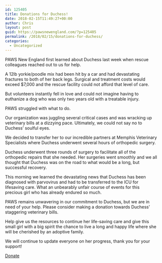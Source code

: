 ```yaml
---
id: 125405
title: Donations for Duchess!
date: 2018-02-15T11:49:27+00:00
author: Chris
layout: post
guid: https://pawsnewengland.com/?p=125405
permalink: /2018/02/15/donations-for-duchess/
categories:
  - Uncategorized
---
```

PAWS New England first learned about Duchess last week when rescue colleagues reached out to us for help.

A 12lb yorkie/poodle mix had been hit by a car and had devastating fractures to both of her back legs. Surgical and treatment costs would exceed $7,000 and the rescue facility could not afford that level of care.

But volunteers instantly fell in love and could not imagine having to euthanize a dog who was only two years old with a treatable injury.

PAWS struggled with what to do.

Our organization was juggling several critical cases and was wracking up veterinary bills at a dizzying pace. Ultimately, we could not say no to Duchess&#8217; soulful eyes.

We decided to transfer her to our incredible partners at Memphis Veterinary Specialists where Duchess underwent several hours of orthopedic surgery.

Duchess underwent three rounds of surgery to facilitate all of the orthopedic repairs that she needed. Her surgeries went smoothly and we all thought that Duchess was on the road to what would be a long, but successful recovery.

This morning we learned the devastating news that Duchess has been diagnosed with parvovirus and had to be transferred to the ICU for lifesaving care. What an unbearably unfair course of events for this precious girl who has already endured so much.

PAWS remains unwavering in our commitment to Duchess, but we are in need of your help. Please consider making a donation towards Duchess&#8217; staggering veterinary bills.

Help give us the resources to continue her life-saving care and give this small girl with a big spirit the chance to live a long and happy life where she will be cherished by an adoptive family.

We will continue to update everyone on her progress, thank you for your support!

<a class="btn btn-large" href="/donate">Donate</a>